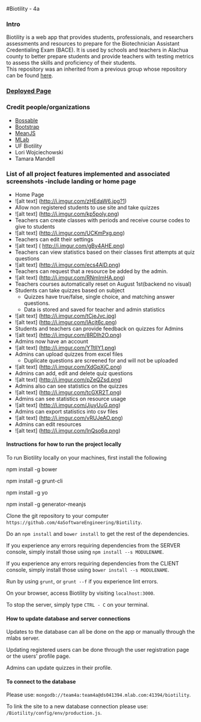 #Biotility - 4a

### Intro
Biotility is a web app that provides students, professionals, and researchers assessments and resources to prepare for the Biotechnician Assistant Credentialing Exam (BACE). It is used by schools and teachers in Alachua county to better prepare students and provide teachers with testing metrics to assess the skills and proficiency of their students.  
This repository was an inherited from a previous group whose repository can be found [here](https://github.com/SoftwareEngineering5c/Biotility). 

### [Deployed Page]()

### Credit people/organizations
- [Bossable](http://www.bossable.com/)
- [Bootstrap](http://getbootstrap.com/)
- [MeanJS](http://meanjs.org/)
- [MLab](http://www.mlab.com)
- UF Biotility
- Lori Wojciechowski
- Tamara Mandell

### List of all project features implemented and associated screenshots -include landing or home page
- Home Page
- ![alt text] (http://i.imgur.com/zHEdaW6.jpg?1)
- Allow non registered students to use site and take quizzes
- ![alt text] (http://i.imgur.com/kp5poly.png)
- Teachers can create classes with periods and receive course codes to give to students 
- ![alt text] (http://i.imgur.com/UCKmPxg.png)
- Teachers can edit their settings
- ![alt text] ( http://i.imgur.com/gBy4AHE.png)
- Teachers can view statistics based on their classes first attempts at quiz questions
- ![alt text] (http://i.imgur.com/ecs4AlD.png)
- Teachers can request that a resource be added by the admin.
- ![alt text] (http://i.imgur.com/RNmImHA.png)
- Teachers courses automatically reset on August 1st(backend no visual) 
- Students can take quizzes based on subject 
	- Quizzes have true/false, single choice, and matching answer questions.
	- Data is stored and saved for teacher and admin statistics
- ![alt text] (http://i.imgur.com/tCjeJvc.jpg)
- ![alt text] (http://i.imgur.com/IAcjt6c.png)
- Students and teachers can provide feedback on quizzes for Admins
- ![alt text] (http://i.imgur.com/8RDIh2O.png)
- Admins now have an account
- ![alt text] (http://i.imgur.com/YTtlIY1.png)
- Admins can upload quizzes from excel files
	- Duplicate questions are screened for and will not be uploaded 
- ![alt text] (http://i.imgur.com/XdGpXjC.png)
- Admins can add, edit and delete quiz questions 
- ![alt text] (http://i.imgur.com/pZeQZsd.png)
- Admins also can see statistics on the quizzes
-  ![alt text] (http://i.imgur.com/tcGXR2T.png)
- Admins can see statistics on resource usage
- ![alt text] (http://i.imgur.com/JjuyUuG.png)
- Admins can export statistics into csv files 
-  ![alt text] (http://i.imgur.com/vRUJeAO.png)
- Admins can edit resources
-  ![alt text] (http://i.imgur.com/InQso6q.png)

#### Instructions for how to run the project locally
To run Biotility locally on your machines, first install the following 

npm install -g bower

npm install -g grunt-cli

npm install -g yo

npm install -g generator-meanjs

Clone the git repository to your computer `https://github.com/4aSoftwareEngineering/Biotility`.

Do an `npm install` and `bower install` to get the rest of the dependencies.

If you experience any errors requiring dependencies from the SERVER console, simply install those using `npm install --s MODULENAME`.

If you experience any errors requiring dependencies from the CLIENT console, simply install those using `bower install --s MODULENAME`.

Run by using `grunt`, or `grunt --f` if you experience lint errors.

On your browser, access Biotility by visiting `localhost:3000`.

To stop the server, simply type `CTRL - C` on your terminal. 

#### How to update database and server connections
Updates to the database can all be done on the app or manually through the mlabs server. 

Updating registered users can be done through the user registration page or the users' profile page. 

Admins can update quizzes in their profile. 

#### To connect to the database

Please use: `mongodb://team4a:team4a@ds041394.mlab.com:41394/biotility`.

To link the site to a new database connection please use: `/Biotility/config/env/production.js`.


